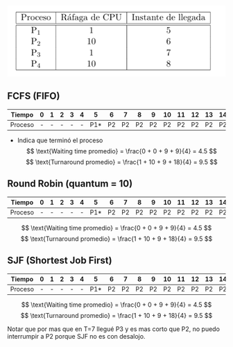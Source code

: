 ![alt text](img/image4.png)

## FCFS (FIFO)
 
| Tiempo   |  0  |  1  |  2  |  3  |  4  |  5  |  6  |  7  |  8  |  9  | 10  | 11  | 12  | 13  | 14  | 15  | 16  | 17  | 18  | 19  | 20  | 21  | 22  | 23  | 24  | 25  | 26  |
|----------|-----|-----|-----|-----|-----|-----|-----|-----|-----|-----|-----|-----|-----|-----|-----|-----|-----|-----|-----|-----|-----|-----|-----|-----|-----|-----|-----|
| Proceso  | - | - | - | - | - | P1* | P2  | P2  | P2  | P2  | P2  | P2  | P2  | P2  | P2  | P2* | P3* | P4  | P4  | P4  | P4  | P4  | P4  | P4  | P4  | P4  | P4*  |

* Indica que terminó el proceso
$$
\text{Waiting time promedio} = \frac{0 + 0 + 9 + 9}{4} = 4.5
$$
$$
\text{Turnaround promedio} = \frac{1 + 10 + 9 + 18}{4} = 9.5
$$

## Round Robin (quantum = 10)

| Tiempo   |  0  |  1  |  2  |  3  |  4  |  5  |  6  |  7  |  8  |  9  | 10  | 11  | 12  | 13  | 14  | 15  | 16  | 17  | 18  | 19  | 20  | 21  | 22  | 23  | 24  | 25  | 26  |
|----------|-----|-----|-----|-----|-----|-----|-----|-----|-----|-----|-----|-----|-----|-----|-----|-----|-----|-----|-----|-----|-----|-----|-----|-----|-----|-----|-----|
| Proceso  | - | - | - | - | - | P1* | P2  | P2  | P2  | P2  | P2  | P2  | P2  | P2  | P2  | P2* | P3* | P4  | P4  | P4  | P4  | P4  | P4  | P4  | P4  | P4  | P4*  |

$$
\text{Waiting time promedio} = \frac{0 + 0 + 9 + 9}{4} = 4.5
$$
$$
\text{Turnaround promedio} = \frac{1 + 10 + 9 + 18}{4} = 9.5
$$

## SJF (Shortest Job First)

| Tiempo   |  0  |  1  |  2  |  3  |  4  |  5  |  6  |  7  |  8  |  9  | 10  | 11  | 12  | 13  | 14  | 15  | 16  | 17  | 18  | 19  | 20  | 21  | 22  | 23  | 24  | 25  | 26  |
|----------|-----|-----|-----|-----|-----|-----|-----|-----|-----|-----|-----|-----|-----|-----|-----|-----|-----|-----|-----|-----|-----|-----|-----|-----|-----|-----|-----|
| Proceso  | - | - | - | - | - | P1* | P2  | P2  | P2  | P2  | P2  | P2  | P2  | P2  | P2  | P2* | P3* | P4  | P4  | P4  | P4  | P4  | P4  | P4  | P4  | P4  | P4*  |

$$
\text{Waiting time promedio} = \frac{0 + 0 + 9 + 9}{4} = 4.5
$$
$$
\text{Turnaround promedio} = \frac{1 + 10 + 9 + 18}{4} = 9.5
$$

Notar que por mas que en T=7 llegué P3 y es mas corto que P2, no puedo interrumpir a P2 porque SJF no es con desalojo.
